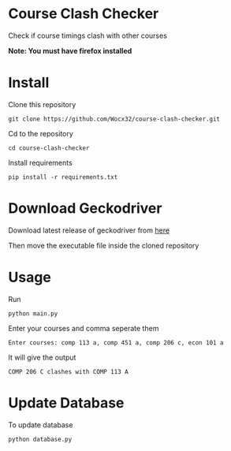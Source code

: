 # Course Clash Checker
Check if course timings clash with other courses

**Note: You must have firefox installed**

# Install
Clone this repository
```
git clone https://github.com/Wocx32/course-clash-checker.git
```

Cd to the repository

```
cd course-clash-checker
```

Install requirements

```
pip install -r requirements.txt
```

# Download Geckodriver
Download latest release of geckodriver from [here](https://github.com/mozilla/geckodriver/releases)

Then move the executable file inside the cloned repository 

# Usage
Run
```
python main.py
```

Enter your courses and comma seperate them

```
Enter courses: comp 113 a, comp 451 a, comp 206 c, econ 101 a
```

It will give the output
```
COMP 206 C clashes with COMP 113 A
```

# Update Database
To update database
```
python database.py